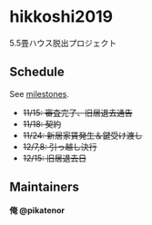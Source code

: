 # hikkoshi2019

5.5畳ハウス脱出プロジェクト

## Schedule

See [milestones](https://github.com/pikatenor/hikkoshi2019/milestones).

 - ~~11/15: 審査完了、旧居退去通告~~
 - ~~11/18: 契約~~
 - ~~11/24: 新居家賃発生＆鍵受け渡し~~
 - ~~12/7,8: 引っ越し決行~~
 - ~~12/15: 旧居退去日~~
 
 ## Maintainers
 
 **俺 @pikatenor**
